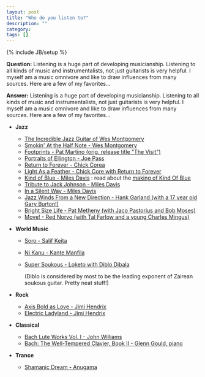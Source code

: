 ```yaml
---
layout: post
title: "Who do you listen to?"
description: ""
category: 
tags: []
---
```

{% include JB/setup %}

**Question:**
Listening is a huge part of developing musicianship. Listening to all kinds of music and instrumentalists, not just guitarists is very helpful. I myself am a music omnivore and like to draw influences from many sources. Here are a few of my favorites...


**Answer:**
Listening is a huge part of developing musicianship. Listening to all kinds of music and instrumentalists, not just guitarists is very helpful. I myself am a music omnivore and like to draw influences from many sources. Here are a few of my favorites...

* **Jazz**
	
	* [The Incredible Jazz Guitar of Wes Montgomery](http://www.amazon.com/exec/obidos/ASIN/B000000Y27/qid=1071249747/sr=2-1/ref=sr_2_1/002-0048173-7078453)
	* [Smokin' At the Half Note - Wes Montgomery](http://www.amazon.com/exec/obidos/ASIN/B000000Y27/qid=1071249747/sr=2-1/ref=sr_2_1/002-0048173-7078453)
	* [Footprints - Pat Martino (orig. release title "The Visit") ](http://www.amazon.com/exec/obidos/tg/detail/-/B000005BEK/ref=m_art_li_20/002-0048173-7078453)
	* [Portraits of Ellington - Joe Pass](http://www.amazon.com/exec/obidos/tg/detail/-/B000000XIV/qid=1071252360/sr=1-1/ref=sr_1_1/002-0048173-7078453)
	* [Return to Forever - Chick Corea](http://www.amazon.com/exec/obidos/tg/detail/-/B0000262QW/ref=pd_bxgy_img_2/002-0048173-7078453)
	* [Light As a Feather - Chick Core with Return to Forever](http://www.amazon.com/exec/obidos/ASIN/B0000046YK/qid=1071252671/sr=2-1/ref=sr_2_1/002-0048173-7078453)
	* [Kind of Blue - Miles Davis](http://http//www.amazon.com/exec/obidos/ASIN/B000002ADT/qid=1071513702/sr=2-1/ref=sr_2_1/104-6449218-9132766)
	: read about the [making of Kind Of Blue](http://www.npr.org/programs/jazzprofiles/archive/miles_kob.html)
	* [Tribute to Jack Johnson - Miles Davis](http://www.amazon.com/exec/obidos/ASIN/B0000027GU/qid=1071513840/sr=2-2/ref=sr_2_2/104-6449218-9132766)
	* [In a Silent Way - Miles Davis](http://www.amazon.com/exec/obidos/tg/detail/-/B00006GO9Q/qid=1071514405/sr=1-2/ref=sr_1_2/104-6449218-9132766)
	* [Jazz Winds From a New Direction - Hank Garland (with a 17 year old Gary Burton!)](http://www.amazon.com/exec/obidos/ASIN/B00005B7RS/qid=1071515334/sr=2-1/ref=sr_2_1/104-6449218-9132766)
	* [Bright Size Life - Pat Metheny (with Jaco Pastorius and Bob Moses)](http://www.amazon.com/exec/obidos/tg/detail/-/B0000261L9/qid=1071521627/sr=1-1/ref=sr_1_1/104-6449218-9132766)
	* [Move! - Red Norvo (with Tal Farlow and a young Charles Mingus)](http://www.jazzguitar.dsl.pipex.com/TalFarlow/WithRedNorvo.htm)

* **World Music**
	* [Soro - Salif Keita](http://www.amazon.com/exec/obidos/tg/detail/-/B000003QJ3/qid=1071254061/sr=1-3/ref=sr_1_3/002-0048173-7078453)
	* [Ni Kanu - Kante Manfila](http://www.amazon.com/exec/obidos/tg/detail/-/B000005H0F/qid=1071254541/sr=1-4/ref=sr_1_4/002-0048173-7078453)
	* [Super Soukous - Loketo with Diblo Dibala](http://www.amazon.com/exec/obidos/tg/detail/-/B000000E2M/ref=m_art_li_1/104-6449218-9132766)

		(Diblo is considered by most to be the leading exponent of Zairean soukous guitar. Pretty neat stuff!)

* **Rock**
	* [Axis Bold as Love - Jimi Hendrix](http://www.amazon.com/exec/obidos/tg/detail/-/B000002P5W/qid=1071256087/sr=1-1/ref=sr_1_1/002-0048173-7078453)
	* [Electric Ladyland - Jimi Hendrix](http://www.amazon.com/exec/obidos/tg/detail/-/B000002P5U/ref=pd_bxgy_img_2/002-0048173-7078453)

* **Classical**

	* [Bach Lute Works Vol. I - John Williams](http://www.amazon.com/exec/obidos/tg/detail/-/B0000029W2/qid=1071258793/sr=1-36/ref=sr_1_36/002-0048173-7078453)
	* [Bach: The Well-Tempered Clavier, Book II - Glenn Gould, piano](http://www.amazon.com/exec/obidos/tg/detail/-/B0000028NJ/ref=pd_bxgy_img_2_cp/002-0048173-7078453)

* **Trance**

	* [Shamanic Dream - Anugama](http://www.amazon.com/exec/obidos/ASIN/B00005TZOE/qid=1071265204/sr=2-1/ref=sr_2_1/002-0048173-7078453)	